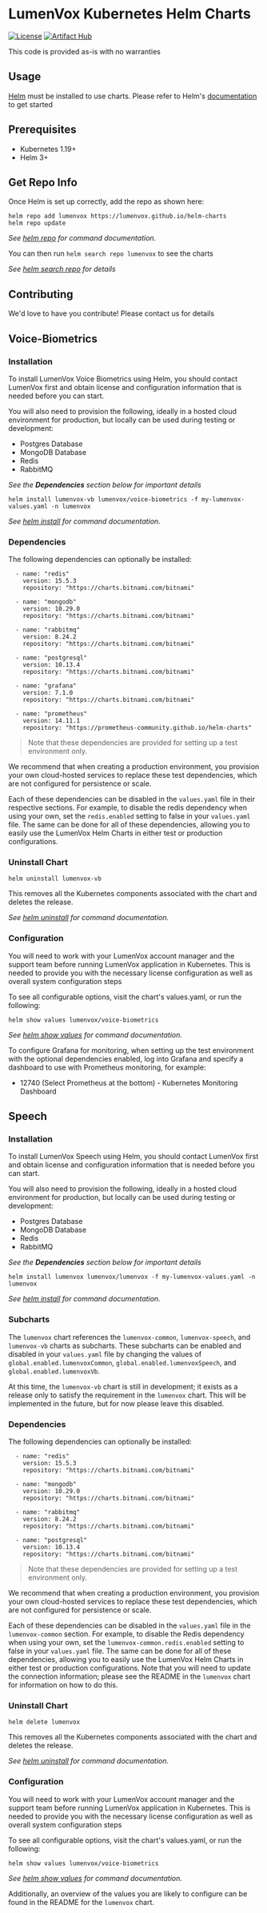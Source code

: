# LumenVox Kubernetes Helm Charts

[![License](https://img.shields.io/badge/License-Apache%202.0-blue.svg)](https://opensource.org/licenses/Apache-2.0)
[![Artifact Hub](https://img.shields.io/endpoint?url=https://artifacthub.io/badge/repository/lumenvox)](https://artifacthub.io/packages/search?repo=lumenvox)

This code is provided as-is with no warranties
 
## Usage

[Helm](https://helm.sh/) must be installed to use charts. Please refer
to Helm's [documentation](https://helm.sh/docs/) to get started

## Prerequisites

* Kubernetes 1.19+
* Helm 3+

## Get Repo Info

Once Helm is set up correctly, add the repo as shown here:

```shell
helm repo add lumenvox https://lumenvox.github.io/helm-charts
helm repo update
```
_See [helm repo](https://helm.sh/docs/helm/helm_repo/) for command documentation._

You can then run `helm search repo lumenvox` to see the charts

_See [helm search repo](https://helm.sh/docs/helm/helm_search_repo/) for details_

## Contributing

We'd love to have you contribute! Please contact us for details

## Voice-Biometrics

### Installation

To install LumenVox Voice Biometrics using Helm, you should
contact LumenVox first and obtain license and configuration
information that is needed before you can start.

You will also need to provision the following, ideally in a
hosted cloud environment for production, but locally can be
used during testing or development:

* Postgres Database
* MongoDB Database
* Redis
* RabbitMQ

_See the **Dependencies** section below for important details_

```shell
helm install lumenvox-vb lumenvox/voice-biometrics -f my-lumenvox-values.yaml -n lumenvox
```
 
_See [helm install](https://helm.sh/docs/helm/helm_install/) for command documentation._

### Dependencies

The following dependencies can optionally be installed:

```shell
  - name: "redis"
    version: 15.5.3
    repository: "https://charts.bitnami.com/bitnami"

  - name: "mongodb"
    version: 10.29.0
    repository: "https://charts.bitnami.com/bitnami"

  - name: "rabbitmq"
    version: 8.24.2
    repository: "https://charts.bitnami.com/bitnami"

  - name: "postgresql"
    version: 10.13.4
    repository: "https://charts.bitnami.com/bitnami"

  - name: "grafana"
    version: 7.1.0
    repository: "https://charts.bitnami.com/bitnami"

  - name: "prometheus"
    version: 14.11.1
    repository: "https://prometheus-community.github.io/helm-charts"
```
> Note that these dependencies are provided for setting up a test environment only.

We recommend that when creating a production environment, you provision your
own cloud-hosted services to replace these test dependencies, which are not
configured for persistence or scale.

Each of these dependencies can be disabled in the `values.yaml` file in their
respective sections. For example, to disable the redis dependency when using your
own, set the `redis.enabled` setting to false in your `values.yaml` file. The
same can be done for all of these dependencies, allowing you to easily use the
LumenVox Helm Charts in either test or production configurations. 

### Uninstall Chart

```kubernetes helm
helm uninstall lumenvox-vb
```

This removes all the Kubernetes components associated with the chart and
deletes the release.

_See [helm uninstall](https://helm.sh/docs/helm/helm_uninstall/) for command documentation._

### Configuration

You will need to work with your LumenVox account manager and the support 
team before running LumenVox application in Kubernetes. This is needed
to provide you with the necessary license configuration as well as
overall system configuration steps

To see all configurable options, visit the chart's values.yaml,
or run the following:

```kubernetes helm
helm show values lumenvox/voice-biometrics
```

_See [helm show values](https://helm.sh/docs/helm/helm_show_values/) for
command documentation._

To configure Grafana for monitoring, when setting up the test environment
with the optional dependencies enabled, log into Grafana and specify a
dashboard to use with Prometheus monitoring, for example:

* 12740 (Select Prometheus at the bottom) - Kubernetes Monitoring Dashboard

## Speech

### Installation

To install LumenVox Speech using Helm, you should
contact LumenVox first and obtain license and configuration
information that is needed before you can start.

You will also need to provision the following, ideally in a
hosted cloud environment for production, but locally can be
used during testing or development:

* Postgres Database
* MongoDB Database
* Redis
* RabbitMQ

_See the **Dependencies** section below for important details_

```shell
helm install lumenvox lumenvox/lumenvox -f my-lumenvox-values.yaml -n lumenvox
```

_See [helm install](https://helm.sh/docs/helm/helm_install/) for command documentation._

### Subcharts
The `lumenvox` chart references the `lumenvox-common`, `lumenvox-speech`,
and `lumenvox-vb` charts as subcharts. These subcharts can be enabled and
disabled in your `values.yaml` file by changing the values of
`global.enabled.lumenvoxCommon`, `global.enabled.lumenvoxSpeech`, and
`global.enabled.lumenvoxVb`.

At this time, the `lumenvox-vb` chart is still in development; it exists
as a release only to satisfy the requirement in the `lumenvox` chart. This
will be implemented in the future, but for now please leave this disabled.

### Dependencies

The following dependencies can optionally be installed:

```shell
  - name: "redis"
    version: 15.5.3
    repository: "https://charts.bitnami.com/bitnami"

  - name: "mongodb"
    version: 10.29.0
    repository: "https://charts.bitnami.com/bitnami"

  - name: "rabbitmq"
    version: 8.24.2
    repository: "https://charts.bitnami.com/bitnami"

  - name: "postgresql"
    version: 10.13.4
    repository: "https://charts.bitnami.com/bitnami"
```
> Note that these dependencies are provided for setting up a test environment only.

We recommend that when creating a production environment, you provision your
own cloud-hosted services to replace these test dependencies, which are not
configured for persistence or scale.

Each of these dependencies can be disabled in the `values.yaml` file in the
`lumenvox-common` section. For example, to disable the Redis dependency when
using your own, set the `lumenvox-common.redis.enabled` setting to false in
your `values.yaml` file. The same can be done for all of these dependencies,
allowing you to easily use the LumenVox Helm Charts in either test or
production configurations. Note that you will need to update the connection
information; please see the README in the `lumenvox` chart for information
on how to do this.

### Uninstall Chart

```kubernetes helm
helm delete lumenvox
```

This removes all the Kubernetes components associated with the chart and
deletes the release.

_See [helm uninstall](https://helm.sh/docs/helm/helm_uninstall/) for command documentation._

### Configuration

You will need to work with your LumenVox account manager and the support
team before running LumenVox application in Kubernetes. This is needed
to provide you with the necessary license configuration as well as
overall system configuration steps

To see all configurable options, visit the chart's values.yaml,
or run the following:

```kubernetes helm
helm show values lumenvox/voice-biometrics
```

_See [helm show values](https://helm.sh/docs/helm/helm_show_values/) for
command documentation._

Additionally, an overview of the values you are likely to configure can
be found in the README for the `lumenvox` chart.

